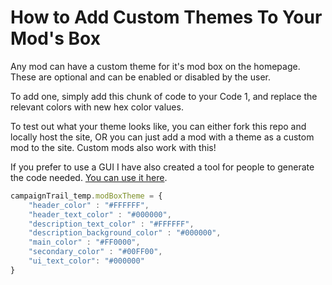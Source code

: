 # How to Add Custom Themes To Your Mod's Box

Any mod can have a custom theme for it's mod box on the homepage. These are optional and can be enabled or disabled by the user.

To add one, simply add this chunk of code to your Code 1, and replace the relevant colors with new hex color values.

To test out what your theme looks like, you can either fork this repo and locally host the site, OR you can just add a mod with a theme as a custom mod to the site. Custom mods also work with this!

If you prefer to use a GUI I have also created a tool for people to generate the code needed. [You can use it here](http://jetsimon.com/cts-mod-box-tool/).

```javascript
campaignTrail_temp.modBoxTheme = {
    "header_color" : "#FFFFFF",
    "header_text_color" : "#000000",
    "description_text_color" : "#FFFFFF",
    "description_background_color" : "#000000",
    "main_color" : "#FF0000",
    "secondary_color" : "#00FF00",
    "ui_text_color": "#000000"
}
```
